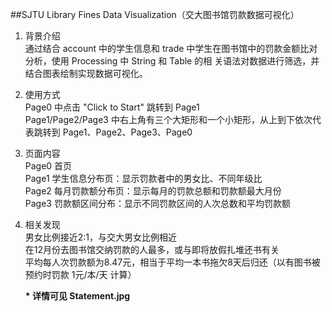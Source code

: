 ##SJTU Library Fines Data Visualization（交大图书馆罚款数据可视化）
  
1. 背景介绍  
    通过结合 account 中的学生信息和 trade 中学生在图书馆中的罚款金额比对分析，使用 Processing 中 String 和 Table 的相    关语法对数据进行筛选，并结合图表绘制实现数据可视化。  
    
2. 使用方式  
    Page0 中点击 "Click to Start" 跳转到 Page1  
    Page1/Page2/Page3 中右上角有三个大矩形和一个小矩形，从上到下依次代表跳转到 Page1、Page2、Page3、Page0  
  
3. 页面内容  
    Page0 首页  
    Page1 学生信息分布页：显示罚款者中的男女比、不同年级比  
    Page2 每月罚款额分布页：显示每月的罚款总额和罚款额最大月份  
    Page3 罚款额区间分布：显示不同罚款区间的人次总数和平均罚款额  
  
4. 相关发现  
    男女比例接近2:1，与交大男女比例相近  
    在12月份去图书馆交纳罚款的人最多，或与即将放假扎堆还书有关  
    平均每人次罚款额为8.47元，相当于平均一本书拖欠8天后归还（以有图书被预约时罚款 1元/本/天 计算）  
  
    **\* 详情可见 Statement.jpg**
